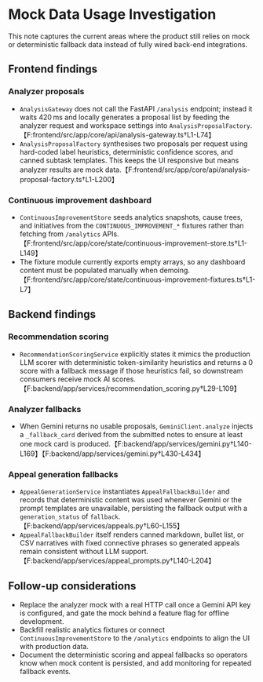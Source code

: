 # Mock Data Usage Investigation

This note captures the current areas where the product still relies on mock or deterministic fallback data instead of fully wired back-end integrations.

## Frontend findings

### Analyzer proposals
- `AnalysisGateway` does not call the FastAPI `/analysis` endpoint; instead it waits 420 ms and locally generates a proposal list by feeding the analyzer request and workspace settings into `AnalysisProposalFactory`.【F:frontend/src/app/core/api/analysis-gateway.ts†L1-L74】
- `AnalysisProposalFactory` synthesises two proposals per request using hard-coded label heuristics, deterministic confidence scores, and canned subtask templates. This keeps the UI responsive but means analyzer results are mock data.【F:frontend/src/app/core/api/analysis-proposal-factory.ts†L1-L200】

### Continuous improvement dashboard
- `ContinuousImprovementStore` seeds analytics snapshots, cause trees, and initiatives from the `CONTINUOUS_IMPROVEMENT_*` fixtures rather than fetching from `/analytics` APIs.【F:frontend/src/app/core/state/continuous-improvement-store.ts†L1-L149】
- The fixture module currently exports empty arrays, so any dashboard content must be populated manually when demoing.【F:frontend/src/app/core/state/continuous-improvement-fixtures.ts†L1-L7】

## Backend findings

### Recommendation scoring
- `RecommendationScoringService` explicitly states it mimics the production LLM scorer with deterministic token-similarity heuristics and returns a 0 score with a fallback message if those heuristics fail, so downstream consumers receive mock AI scores.【F:backend/app/services/recommendation_scoring.py†L29-L109】

### Analyzer fallbacks
- When Gemini returns no usable proposals, `GeminiClient.analyze` injects a `_fallback_card` derived from the submitted notes to ensure at least one mock card is produced.【F:backend/app/services/gemini.py†L140-L169】【F:backend/app/services/gemini.py†L430-L434】

### Appeal generation fallbacks
- `AppealGenerationService` instantiates `AppealFallbackBuilder` and records that deterministic content was used whenever Gemini or the prompt templates are unavailable, persisting the fallback output with a `generation_status` of `fallback`.【F:backend/app/services/appeals.py†L60-L155】
- `AppealFallbackBuilder` itself renders canned markdown, bullet list, or CSV narratives with fixed connective phrases so generated appeals remain consistent without LLM support.【F:backend/app/services/appeal_prompts.py†L140-L204】

## Follow-up considerations
- Replace the analyzer mock with a real HTTP call once a Gemini API key is configured, and gate the mock behind a feature flag for offline development.
- Backfill realistic analytics fixtures or connect `ContinuousImprovementStore` to the `/analytics` endpoints to align the UI with production data.
- Document the deterministic scoring and appeal fallbacks so operators know when mock content is persisted, and add monitoring for repeated fallback events.

